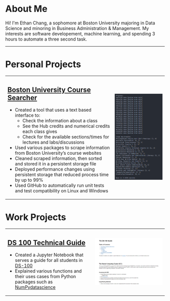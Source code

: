 # About Me
Hi! I'm Ethan Chang, a sophomore at Boston University majoring in Data Science and minoring in Business Administration & Management. My interests are software developement, machine learning, and spending 3 hours to automate a three second task.

---
# Personal Projects

<table>
  <tr>
    <td>
      <a href="https://github.com/ethanc-ec/ScheduleHub"><h2>Boston University Course Searcher</h2></a>
      <ul>
        <li>Created a tool that uses a text based interface to:
        <ul>
          <li>Check the information about a class</li>
          <li>See the Hub credits and numerical credits each class gives</li>
          <li>Check for the available sections/times for lectures and labs/discussions</li>
        </ul></li>
        <li>Used various packages to scrape information from Boston University’s course websites</li>
        <li>Cleaned scraped information, then sorted and stored it in a persistent storage file</li>
        <li>Deployed performance changes using persistent storage that reduced process time by up to 99%</li>
        <li>Used GitHub to automatically run unit tests and test compatibility on Linux and Windows</li>
      </ul>
    </td>
    <td>
      <img src="assets/img/schedulehub.png">
    </td>
  </tr>
</table>

# Work Projects
<table>
  <tr>
    <td>
      <a href="https://github.com/langdon/ds-100/tree/cethan-ec_file_jupyter-draft"><h2>DS 100 Technical Guide</h2></a>
      <ul>
        <li>Created a Jupyter Notebook that serves a guide for all students in <a href="https://www.bu.edu/academics/cds/courses/cds-ds-100/">DS-100</a></li>
        <li>Explained various functions and their uses cases from Python packages such as <a href="https://numpy.org/">NumPy</a><a href="http://data8.org/zero-to-data-8/datascience.html">datascience</a></li>
      </ul>
    </td>
    <td>
      <img src="assets/img/ds-100_guide.png">
    </td>
  </tr>
</table>
